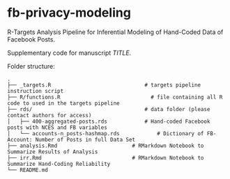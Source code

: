# fb-privacy-modeling
R-Targets Analysis Pipeline for Inferential Modeling of Hand-Coded Data of Facebook Posts.

Supplementary code for manuscript *TITLE*.

Folder structure:

```
.
├── _targets.R		                        # targets pipeline instruction script
├── R/functions.R		                      # file containing all R code to used in the targets pipeline
├── rds/             	                    # data folder (please contact authors for access)
│   ├── 400-aggregated-posts.rds        	# Hand-coded Facebook posts with NCES and FB variables
│   └── accounts-n_posts-hashmap.rds			# Dictionary of FB-Account: Number of Posts in full Data Set
├── analysis.Rmd                    	# RMarkdown Notebook to Summarize Results of Analysis
├── irr.Rmd		                        # RMarkdown Notebook to Summarize Hand-Coding Reliability
└── README.md
```
